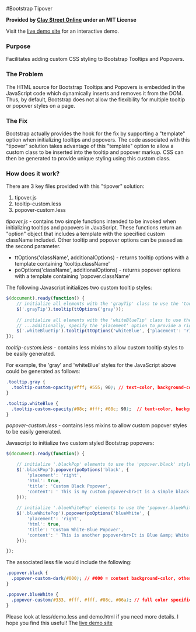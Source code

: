 #Bootstrap Tipover

**Provided by [Clay Street Online](http://www.claystreet.com) under an MIT License**

Visit the [live demo site](http://www.claystreet.com/sites/claystreet/dev/bootstrap/tipover/demo.html) for an interactive demo.

### Purpose

Facilitates adding custom CSS styling to Bootstrap Tooltips and Popovers.

### The Problem

The HTML source for Bootstrap Tooltips and Popovers is embedded in the JavaScript code which dynamically inserts
and removes it from the DOM.  Thus, by default, Bootstrap does not allow the flexibility for multiple tooltip or popover
styles on a page.

### The Fix

Bootstrap actually provides the hook for the fix by supporting a "template" option when initializing tooltips and popovers.
The code associated with this "tipover" solution takes advantage of this "template" option to allow a custom class
to be inserted into the tooltip and popover markup.  CSS can then be generated to provide unique styling using this
custom class.

### How does it work?

There are 3 key files provided with this "tipover" solution:

1. tipover.js
2. tooltip-custom.less
3. popover-custom.less

*tipover.js* - contains two simple functions intended to be invoked when initializing tooltips and popovers in JavaScript.
These functions return an "option" object that includes a template with the specified custom className included.
Other tooltip and popover options can be passed as the second parameter.

* ttOptions('className', additionalOptions) - returns tooltip options with a template containing 'tooltip.className'
* poOptions('className', additionalOptions) - returns popover options with a template containing 'popover.className'

The following Javascript initializes two custom tooltip styles:
```javascript
$(document).ready(function() {
    // initialize all elements with the 'grayTip' class to use the 'tooltip.gray' style
    $('.grayTip').tooltip(ttOptions('gray')); 
    
    // initialize all elements with the 'whiteBlueTip' class to use the 'tooltip.whiteBlue' style
    // ...additionally, specify the 'placement' option to provide a right-side tooltip
    $('.whiteBlueTip').tooltip(ttOptions('whiteBlue', {'placement': 'right'})); 
});
```

*tooltip-custom.less* - contains less mixins to allow custom tooltip styles to be easily generated.

For example, the 'gray' and 'whiteBlue' styles for the JavaScript above could be generated as follows:
```css
.tooltip.gray {
  .tooltip-custom-opacity(#fff; #555; 90); // text-color, background-color, opacity
}

.tooltip.whiteBlue {
  .tooltip-custom-opacity(#08c; #fff; #08c; 90);  // text-color, background-color, border-color, opacity
}

```

*popover-custom.less* - contains less mixins to allow custom popover styles to be easily generated.

Javascript to initialize two custom styled Bootstrap popovers:
```javascript
$(document).ready(function() {

    // initialize '.blackPop' elements to use the 'popover.black' style
    $('.blackPop').popover(poOptions('black', {
        'placement': 'right',
        'html': true,
        'title': 'Custom Black Popover',
        'content': ' This is my custom popover<br>It is a simple black popover'
    }));
    
    // initialize '.blueWhitePop' elements to use the 'popover.blueWhite' style
    $('.blueWhitePop').popover(poOptions('blueWhite', {
        'placement': 'right',
        'html': true,
        'title': 'Custom White-Blue Popover',
        'content': ' This is another popover<br>It is Blue &amp; White'
    }));

});
```

The associated less file would include the following:
```css
.popover.black {
  .popover-custom-dark(#000); // #000 = content background-color, other colors auto-generated from that
}

.popover.blueWhite {
  .popover-custom(#333, #fff, #fff, #08c, #06a); // full color specification
}
```

Please look at less/demo.less and demo.html if you need more details.
I hope you find this useful!
The [live demo site](http://www.claystreet.com/sites/claystreet/dev/bootstrap/tipover/demo.html)
